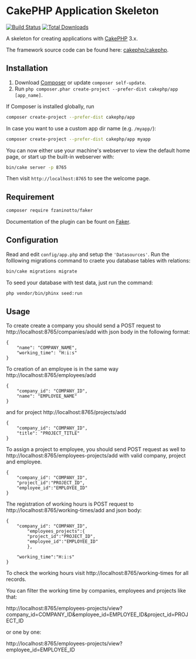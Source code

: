 # CakePHP Application Skeleton

[![Build Status](https://img.shields.io/travis/cakephp/app/master.svg?style=flat-square)](https://travis-ci.org/cakephp/app)
[![Total Downloads](https://img.shields.io/packagist/dt/cakephp/app.svg?style=flat-square)](https://packagist.org/packages/cakephp/app)

A skeleton for creating applications with [CakePHP](https://cakephp.org) 3.x.

The framework source code can be found here: [cakephp/cakephp](https://github.com/cakephp/cakephp).

## Installation

1. Download [Composer](https://getcomposer.org/doc/00-intro.md) or update `composer self-update`.
2. Run `php composer.phar create-project --prefer-dist cakephp/app [app_name]`.

If Composer is installed globally, run

```bash
composer create-project --prefer-dist cakephp/app
```

In case you want to use a custom app dir name (e.g. `/myapp/`):

```bash
composer create-project --prefer-dist cakephp/app myapp
```

You can now either use your machine's webserver to view the default home page, or start
up the built-in webserver with:

```bash
bin/cake server -p 8765
```

Then visit `http://localhost:8765` to see the welcome page.

## Requirement
```bash
composer require fzaninotto/faker
```
Documentation of the plugin can be fount on [Faker](https://github.com/fzaninotto/Faker).


## Configuration

Read and edit `config/app.php` and setup the `'Datasources'`.
Run the folllowing migrations command to craete you database tables with relations:

```bash
bin/cake migrations migrate
```

To seed your database with test data, just run the command:

```bash 
php vendor/bin/phinx seed:run
```
## Usage

To create create a company you should send a POST request to http://localhost:8765/companies/add with json body in the following format:

    {
        "name": "COMPANY_NAME",
        "working_time": "H:i:s"
    }

To creation of an employee is in the same way http://localhost:8765/employees/add  

    {
        "company_id": "COMPANY_ID",
        "name": "EMPLOYEE_NAME"
    }

and for project http://localhost:8765/projects/add  

    {
        "company_id": "COMPANY_ID",
        "title": "PROJECT_TITLE"
    }

To assign a project to employee, you should send POST request as well to http://localhost:8765/employees-projects/add with valid company, project and employee.

    {
        "company_id": "COMPANY_ID",
		"project_id":"PROJECT_ID",
		"employee_id":"EMPLOYEE_ID"
    }

The registration of working hours is POST request to http://localhost:8765/working-times/add 
and json body:

    {
		"company_id": "COMPANY_ID",
	    	"employees_projects":{
			"project_id":"PROJECT_ID",
			"employee_id":"EMPLOYEE_ID"
	    	},

		"working_time":"H:i:s"
    }

To check the working hours visit http://localhost:8765/working-times for all records.

You can filter the working time by companies, employees and projects like that:

http://localhost:8765/employees-projects/view?company_id=COMPANY_ID&employee_id=EMPLOYEE_ID&project_id=PROJECT_ID

or one by one:

http://localhost:8765/employees-projects/view?employee_id=EMPLOYEE_ID
    
